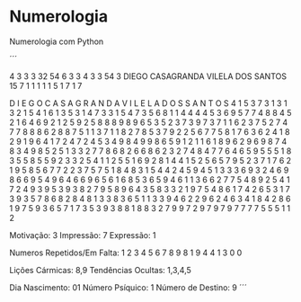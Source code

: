 # Numerologia
Numerologia com Python

´´´

4  3  3 3 32 54  6 3 3  4 3 3 54 3
DIEGO CASAGRANDA VILELA DOS SANTOS
 15 7  1 1  1  1  1 5 1  7   1  7 

D I E G O C A S A G R A N D A V I L E L A D O S S A N T O S
4 1 5 3 7 3 1 3 1 3 2 1 5 4 1 6 1 3 5 3 1 4 7 3 3 1 5 4 7 3
5 6 8 1 1 4 4 4 4 5 3 6 9 5 7 7 4 8 8 4 5 2 1 6 4 6 9 2 1 
2 5 9 2 5 8 8 8 9 8 9 6 5 3 5 2 3 7 3 9 7 3 7 1 1 6 2 3 
7 5 2 7 4 7 7 8 8 8 6 2 8 8 7 5 1 1 3 7 1 1 8 2 7 8 5 
3 7 9 2 2 5 6 7 7 5 8 1 7 6 3 6 2 4 1 8 2 9 1 9 6 4 
1 7 2 4 7 2 4 5 3 4 9 8 4 9 9 8 6 5 9 1 2 1 1 6 1 
8 9 6 2 9 6 9 8 7 4 8 3 4 9 8 5 2 5 1 3 3 2 7 7 
8 6 8 2 6 6 8 6 2 3 2 7 4 8 4 7 7 6 4 6 5 9 5 
5 5 1 8 3 5 5 8 5 5 9 2 3 3 2 5 4 1 1 2 5 5 
1 6 9 2 8 1 4 4 1 5 2 5 6 5 7 9 5 2 3 7 1 
7 6 2 1 9 5 8 5 6 7 7 2 2 3 7 5 7 5 1 8 
4 8 3 1 5 4 4 2 4 5 9 4 5 1 3 3 3 6 9 
3 2 4 6 9 8 6 6 9 5 4 9 6 4 6 6 9 6 
5 6 1 6 8 5 3 6 5 9 4 6 1 1 3 6 6 
2 7 7 5 4 8 9 2 5 4 1 7 2 4 9 3 
9 5 3 9 3 8 2 7 9 5 8 9 6 4 3 
5 8 3 3 2 1 9 7 5 4 8 6 1 7 
4 2 6 5 3 1 7 3 9 3 5 7 8 
6 8 2 8 4 8 1 3 3 8 3 6 
5 1 1 3 3 9 4 6 2 2 9 
6 2 4 6 3 4 1 8 4 2 
8 6 1 9 7 5 9 3 6 
5 7 1 7 3 5 3 9 
3 8 8 1 8 8 3 
2 7 9 9 7 2 
9 7 9 7 9 
7 7 7 7 
5 5 5 
1 1 
2 


Motivação: 3
Impressão: 7
Expressão: 1

Numeros Repetidos/Em Falta:
1 2 3 4 5 6 7 8 9 
8 1 9 4 4 1 3 0 0

Lições Cármicas: 8,9
Tendências Ocultas: 1,3,4,5

Dia Nascimento: 01
Número Psíquico: 1
Número de Destino: 9
´´´

